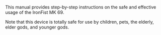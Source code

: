 This manual provides step-by-step instructions on the safe and effective usage of the IronFist MK 69. 

Note that this device is totally safe for use by children, pets, the elderly, elder gods, and younger gods. 
